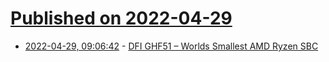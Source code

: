 # [Published on 2022-04-29](index.md)

* [2022-04-29, 09:06:42](https://news.ycombinator.com/item?id=31203030) - [DFI GHF51 – Worlds Smallest AMD Ryzen SBC](https://williamlam.com/2022/04/dfi-ghf51-worlds-smallest-amd-ryzen-sbc.html)
